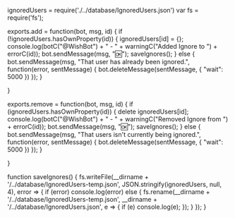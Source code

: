 ignoredUsers = require('./../database/IgnoredUsers.json')
var fs = require('fs');

exports.add = function(bot, msg, id) {
    if (!ignoredUsers.hasOwnProperty(id)) {
        ignoredUsers[id] = {};
        console.log(botC("@WishBot") + " - " + warningC("Added Ignore to ") + errorC(id));
        bot.sendMessage(msg, "🆗");
        saveIgnores();
    } else {
        bot.sendMessage(msg, "That user has already been ignored.", function(error, sentMessage) {
            bot.deleteMessage(sentMessage, {
                "wait": 5000
            })
        });
    }

}

exports.remove = function(bot, msg, id) {
    if (ignoredUsers.hasOwnProperty(id)) {
        delete ignoredUsers[id];
        console.log(botC("@WishBot") + " - " + warningC("Removed Ignore from ") + errorC(id));
        bot.sendMessage(msg, "🆗");
        saveIgnores();
    } else {
        bot.sendMessage(msg, "That users isn't currently being ignored.", function(error, sentMessage) {
            bot.deleteMessage(sentMessage, {
                "wait": 5000
            })
        });
    }

}

function saveIgnores() {
    fs.writeFile(__dirname + '/../database/IgnoredUsers-temp.json', JSON.stringify(ignoredUsers, null, 4), error => {
            if (error) console.log(error)
            else {
                fs.rename(__dirname + '/../database/IgnoredUsers-temp.json', __dirname + '/../database/IgnoredUsers.json', e => {
                    if (e) console.log(e);
                });
            }
        });
    }
